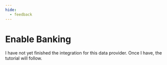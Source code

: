 ```yaml
---
hide:
  - feedback
---
```


# Enable Banking

I have not yet finished the integration for this data provider. Once I have, the tutorial will follow.